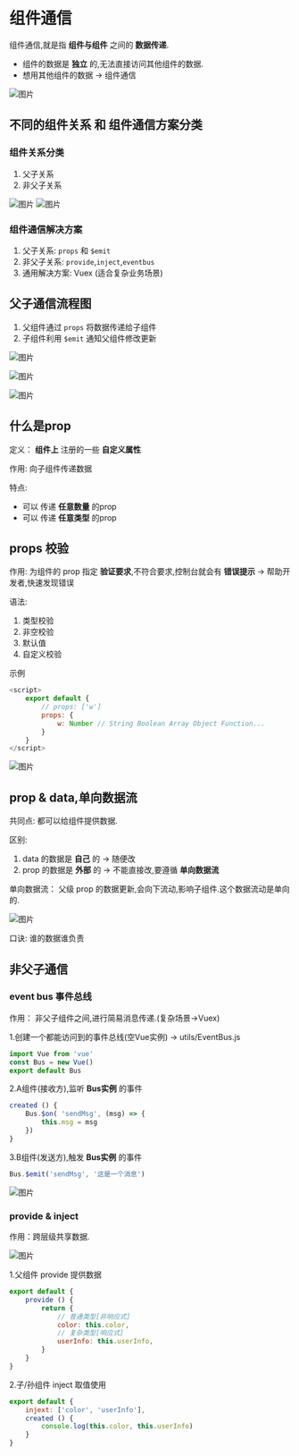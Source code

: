 # 组件通信

组件通信,就是指 **组件与组件** 之间的 **数据传递**.

* 组件的数据是 **独立** 的,无法直接访问其他组件的数据.
* 想用其他组件的数据 → 组件通信

![图片](_media/组件通信/1.png)

## 不同的组件关系 和 组件通信方案分类

### 组件关系分类

1. 父子关系
2. 非父子关系

![图片](_media/组件通信/2.png)
![图片](_media/组件通信/3.png)

### 组件通信解决方案

1. 父子关系: `props` 和 `$emit`
2. 非父子关系: `provide`,`inject`,`eventbus`
3. 通用解决方案: Vuex (适合复杂业务场景)

## 父子通信流程图

1. 父组件通过 `props` 将数据传递给子组件
2. 子组件利用 `$emit` 通知父组件修改更新

![图片](_media/组件通信/4.png)

![图片](_media/组件通信/5.png)

![图片](_media/组件通信/6.png)

## 什么是prop

定义： **组件上** 注册的一些 **自定义属性**

作用: 向子组件传递数据

特点:

* 可以 传递 **任意数量** 的prop
* 可以 传递 **任意类型** 的prop

## props 校验

作用: 为组件的 prop 指定 **验证要求**,不符合要求,控制台就会有 **错误提示** → 帮助开发者,快速发现错误

语法:

1. 类型校验
2. 非空校验
3. 默认值
4. 自定义校验

示例

```js
<script>
	export default {
		// props: ['w']
		props: {
			w: Number // String Boolean Array Object Function...
		}
	}
</script>
```

![图片](_media/组件通信/7.png)

## prop & data,单向数据流

共同点: 都可以给组件提供数据.

区别:

1. data 的数据是 **自己** 的 → 随便改
2. prop 的数据是 **外部** 的 → 不能直接改,要遵循 **单向数据流**

单向数据流： 父级 prop 的数据更新,会向下流动,影响子组件.这个数据流动是单向的.

![图片](_media/组件通信/8.png)

口诀: 谁的数据谁负责

## 非父子通信

### event bus 事件总线

作用： 非父子组件之间,进行简易消息传递.(复杂场景→Vuex)

1.创建一个都能访问到的事件总线(空Vue实例) → utils/EventBus.js

```js
import Vue from 'vue'
const Bus = new Vue()
export default Bus
```

2.A组件(接收方),监听 **Bus实例** 的事件

```js
created () {
	Bus.$on( 'sendMsg', (msg) => {
		this.msg = msg
	})
}
```

3.B组件(发送方),触发 **Bus实例** 的事件

```js
Bus.$emit('sendMsg', '这是一个消息')
```

![图片](_media/组件通信/9.png)

### provide & inject

作用：跨层级共享数据.

![图片](_media/组件通信/10.png)

1.父组件 provide 提供数据

```js
export default {
	provide () {
		return {
			// 普通类型[非响应式]
			color: this.color,
			// 复杂类型[响应式]
			userInfo: this.userInfo,
		}
	}
}
```

2.子/孙组件 inject 取值使用

```js
export default {
	injext: ['color', 'userInfo'],
	created () {
		console.log(this.color, this.userInfo)
	}
}
```
